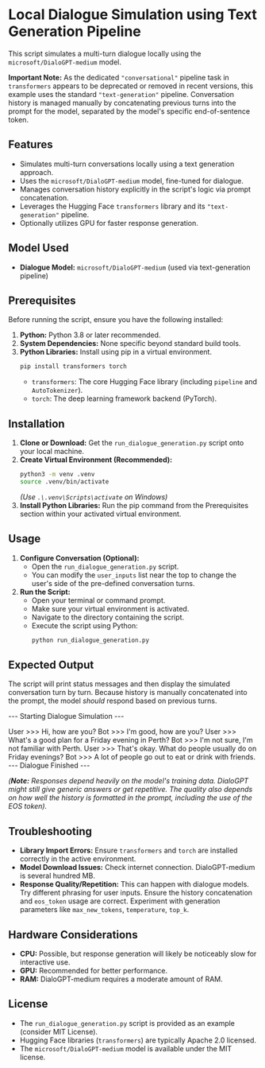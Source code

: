 # Local Dialogue Simulation using Text Generation Pipeline

This script simulates a multi-turn dialogue locally using the `microsoft/DialoGPT-medium` model.

**Important Note:** As the dedicated `"conversational"` pipeline task in `transformers` appears to be deprecated or removed in recent versions, this example uses the standard `"text-generation"` pipeline. Conversation history is managed manually by concatenating previous turns into the prompt for the model, separated by the model's specific end-of-sentence token.

## Features

* Simulates multi-turn conversations locally using a text generation approach.
* Uses the `microsoft/DialoGPT-medium` model, fine-tuned for dialogue.
* Manages conversation history explicitly in the script's logic via prompt concatenation.
* Leverages the Hugging Face `transformers` library and its `"text-generation"` pipeline.
* Optionally utilizes GPU for faster response generation.

## Model Used

* **Dialogue Model:** `microsoft/DialoGPT-medium` (used via text-generation pipeline)

## Prerequisites

Before running the script, ensure you have the following installed:

1.  **Python:** Python 3.8 or later recommended. 
2.  **System Dependencies:** None specific beyond standard build tools.
3.  **Python Libraries:** Install using pip in a virtual environment.
    ```bash
    pip install transformers torch
    ```
    * `transformers`: The core Hugging Face library (including `pipeline` and `AutoTokenizer`).
    * `torch`: The deep learning framework backend (PyTorch).

## Installation

1.  **Clone or Download:** Get the `run_dialogue_generation.py` script onto your local machine.
2.  **Create Virtual Environment (Recommended):**
    ```bash
    python3 -m venv .venv
    source .venv/bin/activate
    ```
    *(Use `.\.venv\Scripts\activate` on Windows)*
3.  **Install Python Libraries:** Run the pip command from the Prerequisites section within your activated virtual environment.

## Usage

1.  **Configure Conversation (Optional):**
    * Open the `run_dialogue_generation.py` script.
    * You can modify the `user_inputs` list near the top to change the user's side of the pre-defined conversation turns.
2.  **Run the Script:**
    * Open your terminal or command prompt.
    * Make sure your virtual environment is activated.
    * Navigate to the directory containing the script.
    * Execute the script using Python:
        ```bash
        python run_dialogue_generation.py
        ```

## Expected Output

The script will print status messages and then display the simulated conversation turn by turn. Because history is manually concatenated into the prompt, the model *should* respond based on previous turns.


--- Starting Dialogue Simulation ---

User >>> Hi, how are you? Bot >>> I'm good, how are you?
User >>> What's a good plan for a Friday evening in Perth? Bot >>> I'm not sure, I'm not familiar with Perth.
User >>> That's okay. What do people usually do on Friday evenings? Bot >>> A lot of people go out to eat or drink with friends.
--- Dialogue Finished ---

*(**Note:** Responses depend heavily on the model's training data. DialoGPT might still give generic answers or get repetitive. The quality also depends on how well the history is formatted in the prompt, including the use of the EOS token).*

## Troubleshooting

* **Library Import Errors:** Ensure `transformers` and `torch` are installed correctly in the active environment.
* **Model Download Issues:** Check internet connection. DialoGPT-medium is several hundred MB.
* **Response Quality/Repetition:** This can happen with dialogue models. Try different phrasing for user inputs. Ensure the history concatenation and `eos_token` usage are correct. Experiment with generation parameters like `max_new_tokens`, `temperature`, `top_k`.

## Hardware Considerations

* **CPU:** Possible, but response generation will likely be noticeably slow for interactive use.
* **GPU:** Recommended for better performance.
* **RAM:** DialoGPT-medium requires a moderate amount of RAM.

## License

* The `run_dialogue_generation.py` script is provided as an example (consider MIT License).
* Hugging Face libraries (`transformers`) are typically Apache 2.0 licensed.
* The `microsoft/DialoGPT-medium` model is available under the MIT license.